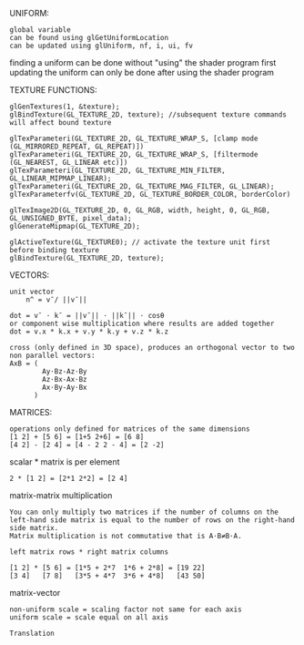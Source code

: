 ﻿UNIFORM:

    global variable
	can be found using glGetUniformLocation 
	can be updated using glUniform, nf, i, ui, fv

finding a uniform can be done without "using" the shader program first  
updating the uniform can only be done after using the shader program

TEXTURE FUNCTIONS:

    glGenTextures(1, &texture);
    glBindTexture(GL_TEXTURE_2D, texture); //subsequent texture commands will affect bound texture

    glTexParameteri(GL_TEXTURE_2D, GL_TEXTURE_WRAP_S, [clamp mode (GL_MIRRORED_REPEAT, GL_REPEAT)])
    glTexParameteri(GL_TEXTURE_2D, GL_TEXTURE_WRAP_S, [filtermode (GL_NEAREST, GL_LINEAR etc)])
    glTexParameteri(GL_TEXTURE_2D, GL_TEXTURE_MIN_FILTER, GL_LINEAR_MIPMAP_LINEAR);
    glTexParameteri(GL_TEXTURE_2D, GL_TEXTURE_MAG_FILTER, GL_LINEAR);
    glTexParameterfv(GL_TEXTURE_2D, GL_TEXTURE_BORDER_COLOR, borderColor)

    glTexImage2D(GL_TEXTURE_2D, 0, GL_RGB, width, height, 0, GL_RGB, GL_UNSIGNED_BYTE, pixel_data);
    glGenerateMipmap(GL_TEXTURE_2D);
    
    glActiveTexture(GL_TEXTURE0); // activate the texture unit first before binding texture
    glBindTexture(GL_TEXTURE_2D, texture);
    

VECTORS:

    unit vector
        n^ = v¯/ ||v¯||

    dot = v¯ ⋅ k¯ = ||v¯|| ⋅ ||k¯|| ⋅ cosθ
    or component wise multiplication where results are added together
    dot = v.x * k.x + v.y * k.y + v.z * k.z

    cross (only defined in 3D space), produces an orthogonal vector to two non parallel vectors:
    AxB = (
            Ay⋅Bz-Az⋅By
            Az⋅Bx-Ax⋅Bz
            Ax⋅By-Ay⋅Bx
          )

MATRICES:
    
    operations only defined for matrices of the same dimensions
    [1 2] + [5 6] = [1+5 2+6] = [6 8]
    [4 2] - [2 4] = [4 - 2 2 - 4] = [2 -2]
    
scalar * matrix is per element

    2 * [1 2] = [2*1 2*2] = [2 4]

matrix-matrix multiplication

    You can only multiply two matrices if the number of columns on the left-hand side matrix is equal to the number of rows on the right-hand side matrix.
    Matrix multiplication is not commutative that is A⋅B≠B⋅A.

    left matrix rows * right matrix columns

    [1 2] * [5 6] = [1*5 + 2*7  1*6 + 2*8] = [19 22]
    [3 4]   [7 8]   [3*5 + 4*7  3*6 + 4*8]   [43 50]

matrix-vector

    non-uniform scale = scaling factor not same for each axis
    uniform scale = scale equal on all axis

    Translation